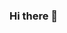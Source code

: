 ### Hi there 👋

<!--
**fsuleman2/fsuleman2** is a ✨ _special_ ✨ repository because its `README.md` (this file) appears on your GitHub profile.

Here are some ideas to get you started:

- 🔭 I’m currently working on ... Coursera Courses
- 🌱 I’m currently learning ... ReactJs
- 👯 I’m looking to collaborate on with other Devlopers
- 🤔 I’m looking for help with ...
- 💬 Ask me about ... Anything
- 📫 How to reach me: ... 
- 😄 Pronouns: ...
- ⚡ Fun fact: ...
-->
